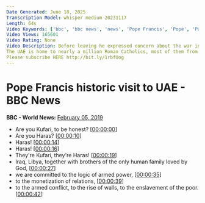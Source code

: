 ```yaml
---
Date Generated: June 18, 2025
Transcription Model: whisper medium 20231117
Length: 64s
Video Keywords: ['bbc', 'bbc news', 'news', 'Pope Francis', 'Pope', 'Pope Francis historic visit to UAE', 'Pope Francis visit to UAE', 'Pope visit to UAE', 'uae', 'uae news']
Video Views: 165601
Video Rating: None
Video Description: Before leaving he expressed concern about the war in Yemen, in which the UAE is engaged.
The UAE is home to nearly a million Roman Catholics, most of them from the Philippines or India.
Please subscribe HERE http://bit.ly/1rbfUog
---
```


# Pope Francis historic visit to UAE - BBC News
**BBC - World News:** [February 05, 2019](https://www.youtube.com/watch?v=Ot1Vslt6bC4)
*  Are you Kufari, to be honest? [[00:00:00](https://www.youtube.com/watch?v=Ot1Vslt6bC4&t=0.0s)]
*  Are you Haras? [[00:00:10](https://www.youtube.com/watch?v=Ot1Vslt6bC4&t=10.44s)]
*  Haras! [[00:00:14](https://www.youtube.com/watch?v=Ot1Vslt6bC4&t=14.6s)]
*  Haras! [[00:00:16](https://www.youtube.com/watch?v=Ot1Vslt6bC4&t=16.62s)]
*  They're Kufari, they're Haras! [[00:00:19](https://www.youtube.com/watch?v=Ot1Vslt6bC4&t=19.1s)]
*  Iraq, Libya, together with brothers of the only human family loved by God, [[00:00:27](https://www.youtube.com/watch?v=Ot1Vslt6bC4&t=27.84s)]
*  we are committed to the logic of armed power, [[00:00:35](https://www.youtube.com/watch?v=Ot1Vslt6bC4&t=35.26s)]
*  to the monetization of relations, [[00:00:39](https://www.youtube.com/watch?v=Ot1Vslt6bC4&t=39.019999999999996s)]
*  to the armed conflict, to the rise of walls, to the enslavement of the poor. [[00:00:42](https://www.youtube.com/watch?v=Ot1Vslt6bC4&t=42.78s)]
